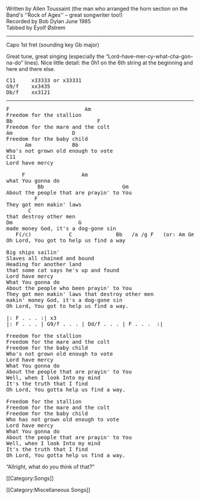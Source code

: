 Written by Allen Toussaint (the man who arranged the horn section on
the Band's ''Rock of Ages'' – great songwriter too!)<br>
Recorded by Bob Dylan June 1985<br>
Tabbed by Eyolf Østrem

----
Capo 1st fret (sounding key Gb major)

Great tune, great singing (especially the
“Lord-have-mer-cy-what-cha-gon-na-do” lines). Nice little detail:
the 0h1 on the 6th string at the beginning and here and there else.

<pre class="chords">
C11     x33333 or x33331
G9/f    xx3435
Db/f    xx3121
</pre>

----
<pre class="verse">
F                        Am
Freedom for the stallion
Bb                           F
Freedom for the mare and the colt
Am                   D
Freedom for the baby child
      Am             Bb
Who's not grown old enough to vote
C11
Lord have mercy

     F                  Am
what You gonna do
          Bb                         Gm
About the people that are prayin' to You
         F
They got men makin' laws
       C
that destroy other men
Dm                     G
made money God, it's a dog-gone sin
   F(/c)            C              Bb   /a /g F   (or: Am Gm F)
Oh Lord, You got to help us find a way

Big ships sailin'
Slaves all chained and bound
Heading for another land
that some cat says he's up and found
Lord have mercy
What You gonna do
About the people who been prayin' to You
They got men makin' laws that destroy other men
makin' money God, it's a dog-gone sin
Oh Lord, You got to help us find a way.

|: F . . . :| x3
|: F . . . | G9/f . . . | Dd/f . . . | F . . .  :|

Freedom for the stallion
Freedom for the mare and the colt
Freedom for the baby child
Who's not grown old enough to vote
Lord have mercy
What You gonna do
About the people that are prayin' to You
Well, when I look Into my mind
It's the truth that I find
Oh Lord, You gotta help us find a way.

Freedom for the stallion
Freedom for the mare and the colt
Freedom for the baby child
Who has not grown old enough to vote
Lord have mercy
What You gonna do
About the people that are prayin' to You
Well, when I look Into my mind
It's the truth that I find
Oh Lord, You gotta help us find a way.
</pre>

“Allright, what do you think of that?”

[[Category:Songs]]

[[Category:Miscellaneous Songs]]